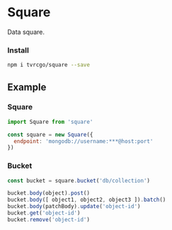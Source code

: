 # Square

Data square.

### Install

```bash
npm i tvrcgo/square --save
```

## Example

### Square

```js
import Square from 'square'

const square = new Square({
  endpoint: 'mongodb://username:***@host:port'
})
```

### Bucket

```js
const bucket = square.bucket('db/collection')

bucket.body(object).post()
bucket.body([ object1, object2, object3 ]).batch()
bucket.body(patchBody).update('object-id')
bucket.get('object-id')
bucket.remove('object-id')
```